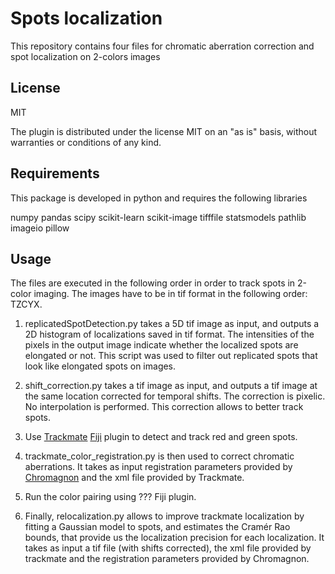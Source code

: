 # Spots localization

This repository contains four files for chromatic aberration correction and spot localization on 2-colors images

## License

MIT

The plugin is distributed under the license MIT on an "as is" basis, without warranties or conditions of any kind.

## Requirements

This package is developed in python and requires the following libraries

numpy
pandas
scipy
scikit-learn
scikit-image
tifffile
statsmodels
pathlib
imageio
pillow


## Usage

The files are executed in the following order in order to track spots in 2-color imaging. The images have to be in tif format in the following order: TZCYX.


1. replicatedSpotDetection.py takes a 5D tif image as input, and outputs a 2D histogram of localizations saved in tif format. The intensities of the pixels in the output image indicate whether the localized spots are elongated or not. This script was used to filter out replicated spots that look like elongated spots on images.

2. shift_correction.py takes a tif image as input, and outputs a tif image at the same location corrected for temporal shifts. The correction is pixelic. No interpolation is performed. This correction allows to better track spots.

3. Use [Trackmate](https://github.com/trackmate-sc) [Fiji](https://imagej.net/software/fiji/) plugin to detect and track red and green spots.

4. trackmate_color_registration.py is then used to correct chromatic aberrations. It takes as input registration parameters provided by [Chromagnon](https://github.com/macronucleus/Chromagnon) and the xml file provided by Trackmate.

5. Run the color pairing using ??? Fiji plugin.

5. Finally, relocalization.py allows to improve trackmate localization by fitting a Gaussian model to spots, and estimates the Cramér Rao bounds, that provide us the localization precision for each localization. It takes as input a tif file (with shifts corrected), the xml file provided by trackmate and the registration parameters provided by Chromagnon.

